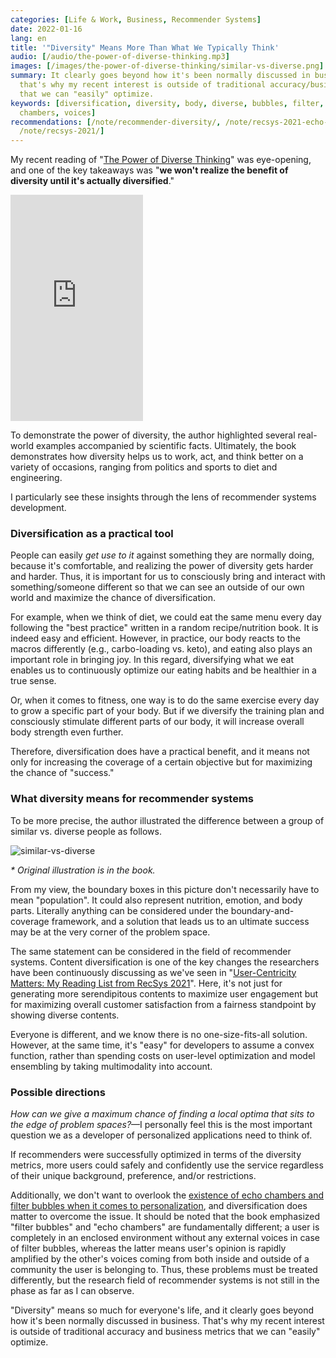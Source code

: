 ```yaml
---
categories: [Life & Work, Business, Recommender Systems]
date: 2022-01-16
lang: en
title: '"Diversity" Means More Than What We Typically Think'
audio: [/audio/the-power-of-diverse-thinking.mp3]
images: [/images/the-power-of-diverse-thinking/similar-vs-diverse.png]
summary: It clearly goes beyond how it's been normally discussed in business, and
  that's why my recent interest is outside of traditional accuracy/business metrics
  that we can "easily" optimize.
keywords: [diversification, diversity, body, diverse, bubbles, filter, user, echo,
  chambers, voices]
recommendations: [/note/recommender-diversity/, /note/recsys-2021-echo-chambers-and-filter-bubbles/,
  /note/recsys-2021/]
---
```


My recent reading of "[The Power of Diverse Thinking](https://www.amazon.com/Rebel-Ideas-Power-Diverse-Thinking-ebook/dp/B088DRDNN5/)" was eye-opening, and one of the key takeaways was "**we won't realize the benefit of diversity until it's actually diversified**."

<iframe type="text/html" width="212" height="362" frameborder="0" allowfullscreen style="max-width:100%" src="https://read.amazon.ca/kp/card?asin=B088DRDNN5&preview=newtab&linkCode=kpe&ref_=cm_sw_r_kb_dp_3FS8J0EH7PR289WC6HSP&hideBuy=true&hideShare=true" ></iframe>

To demonstrate the power of diversity, the author highlighted several real-world examples accompanied by scientific facts.  Ultimately, the book demonstrates how diversity helps us to work, act, and think better on a variety of occasions, ranging from politics and sports to diet and engineering.

I particularly see these insights through the lens of recommender systems development.

### Diversification as a practical tool

People can easily *get use to it* against something they are normally doing, because it's comfortable, and realizing the power of diversity gets harder and harder. Thus, it is important for us to consciously bring and interact with something/someone different so that we can see an outside of our own world and maximize the chance of diversification.

For example, when we think of diet, we could eat the same menu every day following the "best practice" written in a random recipe/nutrition book. It is indeed easy and efficient. However, in practice, our body reacts to the macros differently (e.g., carbo-loading vs. keto), and eating also plays an important role in bringing joy. In this regard, diversifying what we eat enables us to continuously optimize our eating habits and be healthier in a true sense.

Or, when it comes to fitness, one way is to do the same exercise every day to grow a specific part of your body. But if we diversify the training plan and consciously stimulate different parts of our body, it will increase overall body strength even further.

Therefore, diversification does have a practical benefit, and it means not only for increasing the coverage of a certain objective but for maximizing the chance of "success."

### What diversity means for recommender systems

To be more precise, the author illustrated the difference between a group of similar vs. diverse people as follows.

![similar-vs-diverse](/images/the-power-of-diverse-thinking/similar-vs-diverse.png)

_\* Original illustration is in the book._

From my view, the boundary boxes in this picture don't necessarily have to mean "population". It could also represent nutrition, emotion, and body parts. Literally anything can be considered under the boundary-and-coverage framework, and a solution that leads us to an ultimate success may be at the very corner of the problem space.

The same statement can be considered in the field of recommender systems. Content diversification is one of the key changes the researchers have been continuously discussing as we've seen in "[User-Centricity Matters: My Reading List from RecSys 2021](/note/recsys-2021/)". Here, it's not just for generating more serendipitous contents to maximize user engagement but for maximizing overall customer satisfaction from a fairness standpoint by showing diverse contents.

Everyone is different, and we know there is no one-size-fits-all solution. However, at the same time, it's "easy" for developers to assume a convex function, rather than spending costs on user-level optimization and model ensembling by taking multimodality into account.

### Possible directions

*How can we give a maximum chance of finding a local optima that sits to the edge of problem spaces?*&mdash;I personally feel this is the most important question we as a developer of personalized applications need to think of.

If recommenders were successfully optimized in terms of the diversity metrics, more users could safely and confidently use the service regardless of their unique background, preference, and/or restrictions.

Additionally, we don't want to overlook the [existence of echo chambers and filter bubbles when it comes to personalization](/note/recsys-2021-echo-chambers-and-filter-bubbles/), and diversification does matter to overcome the issue. It should be noted that the book emphasized "filter bubbles" and "echo chambers" are fundamentally different; a user is completely in an enclosed environment without any external voices in case of filter bubbles, whereas the latter means user's opinion is rapidly amplified by the other's voices coming from both inside and outside of a community the user is belonging to. Thus, these problems must be treated differently, but the research field of recommender systems is not still in the phase as far as I can observe.

"Diversity" means so much for everyone's life, and it clearly goes beyond how it's been normally discussed in business. That's why my recent interest is outside of traditional accuracy and business metrics that we can "easily" optimize.
